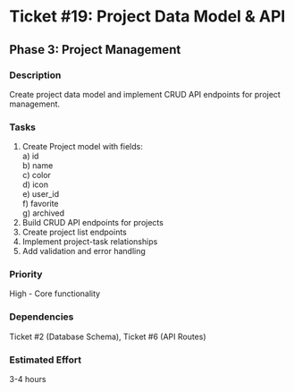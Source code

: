 # Ticket #19: Project Data Model & API

## Phase 3: Project Management

### Description
Create project data model and implement CRUD API endpoints for project management.

### Tasks
1) Create Project model with fields:  
   a) id  
   b) name  
   c) color  
   d) icon  
   e) user_id  
   f) favorite  
   g) archived  
2) Build CRUD API endpoints for projects  
3) Create project list endpoints  
4) Implement project-task relationships  
5) Add validation and error handling  

### Priority
High - Core functionality

### Dependencies
Ticket #2 (Database Schema), Ticket #6 (API Routes)

### Estimated Effort
3-4 hours
